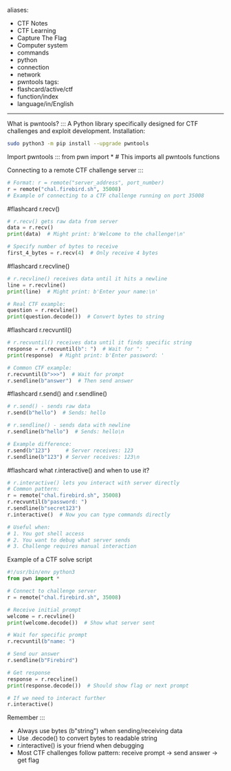 aliases:
  - CTF Notes
  - CTF Learning
  - Capture The Flag
  - Computer system
  - commands 
  - python
  - connection
  - network
  - pwntools
tags:
  - flashcard/active/ctf
  - function/index
  - language/in/English
---

What is pwntools? :::
A Python library specifically designed for CTF challenges and exploit development.
Installation: 
```bash
sudo python3 -m pip install --upgrade pwntools
```

Import pwntools ::: from pwn import *  # This imports all pwntools functions


Connecting to a remote CTF challenge server ::: 
```py
# Format: r = remote("server_address", port_number)
r = remote("chal.firebird.sh", 35008)
# Example of connecting to a CTF challenge running on port 35008
```

#flashcard r.recv()
```py
# r.recv() gets raw data from server
data = r.recv()  
print(data)  # Might print: b'Welcome to the challenge!\n'

# Specify number of bytes to receive
first_4_bytes = r.recv(4)  # Only receive 4 bytes
```

#flashcard r.recvline()
```py
# r.recvline() receives data until it hits a newline
line = r.recvline()  
print(line)  # Might print: b'Enter your name:\n'

# Real CTF example:
question = r.recvline()
print(question.decode())  # Convert bytes to string
```

#flashcard r.recvuntil()
```py
# r.recvuntil() receives data until it finds specific string
response = r.recvuntil(b": ")  # Wait for ": "
print(response)  # Might print: b'Enter password: '

# Common CTF example:
r.recvuntil(b">>>")  # Wait for prompt
r.sendline(b"answer")  # Then send answer
```

#flashcard r.send() and r.sendline()
```py
# r.send() - sends raw data
r.send(b"hello")  # Sends: hello

# r.sendline() - sends data with newline
r.sendline(b"hello")  # Sends: hello\n

# Example difference:
r.send(b"123")     # Server receives: 123
r.sendline(b"123") # Server receives: 123\n
```

#flashcard what r.interactive() and when to use it?

```py
# r.interactive() lets you interact with server directly
# Common pattern:
r = remote("chal.firebird.sh", 35008)
r.recvuntil(b"password: ")
r.sendline(b"secret123")
r.interactive()  # Now you can type commands directly

# Useful when:
# 1. You got shell access
# 2. You want to debug what server sends
# 3. Challenge requires manual interaction
```

Example of a CTF solve script
```py
#!/usr/bin/env python3
from pwn import *

# Connect to challenge server
r = remote("chal.firebird.sh", 35008)

# Receive initial prompt
welcome = r.recvline()
print(welcome.decode())  # Show what server sent

# Wait for specific prompt
r.recvuntil(b"name: ")

# Send our answer
r.sendline(b"Firebird")

# Get response
response = r.recvline()
print(response.decode())  # Should show flag or next prompt

# If we need to interact further
r.interactive()
```

Remember :::

-    Always use bytes (b"string") when sending/receiving data
-    Use .decode() to convert bytes to readable string
-    r.interactive() is your friend when debugging
-    Most CTF challenges follow pattern: receive prompt → send answer → get flag
